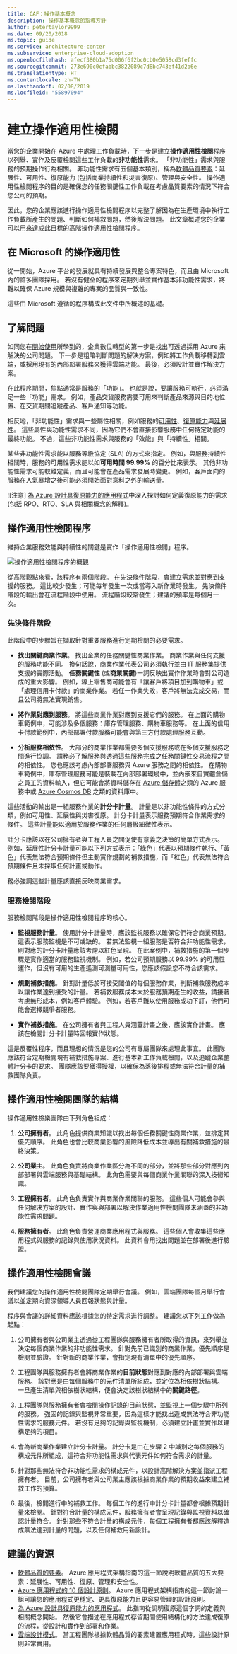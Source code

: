 ```yaml
---
title: CAF：操作基本概念
description: 操作基本概念的指導方針
author: petertaylor9999
ms.date: 09/20/2018
ms.topic: guide
ms.service: architecture-center
ms.subservice: enterprise-cloud-adoption
ms.openlocfilehash: afecf380b1a75d006f6f2bc0cb0e5058cd3feffc
ms.sourcegitcommit: 273e690c0cfabbc3822089c7d8bc743ef41d2b6e
ms.translationtype: HT
ms.contentlocale: zh-TW
ms.lasthandoff: 02/08/2019
ms.locfileid: "55897094"
---
```

# <a name="establishing-an-operational-fitness-review"></a>建立操作適用性檢閱

當您的企業開始在 Azure 中處理工作負載時，下一步是建立**操作適用性檢閱**程序以列舉、實作及反覆檢閱這些工作負載的**非功能性**需求。 「非功能性」需求與服務的預期操作行為相關。 非功能性需求有五個基本類別，稱為[軟體品質要素](../../guide/pillars.md)：延展性、可用性、復原能力 (包括商業持續性和災害復原)、管理與安全性。 操作適用性檢閱程序的目的是確保您的任務關鍵性工作負載在考慮品質要素的情況下符合您公司的預期。

因此，您的企業應該進行操作適用性檢閱程序以完整了解因為在生產環境中執行工作負載所產生的問題、判斷如何補救問題，然後解決問題。 此文章概述您的企業可以用來達成此目標的高階操作適用性檢閱程序。

## <a name="operational-fitness-at-microsoft"></a>在 Microsoft 的操作適用性

從一開始，Azure 平台的發展就具有持續發展與整合專案特色，而且由 Microsoft 內的許多團隊採用。 若沒有健全的程序來定期列舉並實作基本非功能性需求，將難以確保 Azure 規模與複雜的專案的品質與一致性。

這些由 Microsoft 遵循的程序構成此文件中所概述的基礎。

## <a name="understanding-the-problem"></a>了解問題

如同您在[開始使用](../../cloud-adoption/getting-started/overview.md)所學到的，企業數位轉型的第一步是找出可透過採用 Azure 來解決的公司問題。 下一步是粗略判斷問題的解決方案，例如將工作負載移轉到雲端，或採用現有的內部部署服務來獲得雲端功能。 最後，必須設計並實作解決方案。

在此程序期間，焦點通常是服務的「功能」。 也就是說，要讓服務可執行，必須滿足一些「功能」需求。 例如，產品交貨服務需要可用來判斷產品來源與目的地位置、在交貨期間追蹤產品、客戶通知等功能。

相反地，「非功能性」需求與一些屬性相關，例如服務的[可用性](../../checklist/availability.md)、[復原能力](../../resiliency/index.md)與[延展性](../../checklist/scalability.md)。 這些屬性與功能性需求不同，因為它們不會直接影響服務中任何特定功能的最終功能。 不過，這些非功能性需求與服務的「效能」與「持續性」相關。

某些非功能性需求能以服務等級協定 (SLA) 的方式來指定。 例如，與服務持續性相關時，服務的可用性需求能以如**可用時間 99.99%** 的百分比來表示。 其他非功能性需求可能較難定義，而且可能會在產品需求發展時變更。 例如，客戶面向的服務在人氣暴增之後可能必須開始面對意料之外的輸送量。

![注意] [為 Azure 設計具復原能力的應用程式](../../resiliency/index.md#define-your-availability-requirements)中深入探討如何定義復原能力的需求 
(包括 RPO、RTO、SLA 與相關概念的解釋)。

## <a name="operational-fitness-review-process"></a>操作適用性檢閱程序

維持企業服務效能與持續性的關鍵是實作「操作適用性檢閱」程序。

![操作適用性檢閱程序的概觀](_images/ofr-flow.png)

從高階觀點來看，該程序有兩個階段。 在先決條件階段，會建立需求並對應到支援的服務。 這比較少發生；可能每年發生一次或當導入新作業時發生。 先決條件階段的輸出會在流程階段中使用。 流程階段較常發生；建議的頻率是每個月一次。

### <a name="prerequisites-phase"></a>先決條件階段

此階段中的步驟旨在擷取針對重要服務進行定期檢閱的必要需求。

- **找出關鍵商業作業**。 找出企業的任務關鍵性商業作業。 商業作業與任何支援的服務功能不同。 換句話說，商業作業代表公司必須執行並由 IT 服務集提供支援的實際活動。 **任務關鍵性** (或**商業關鍵**)一詞反映出實作作業時會對公司造成的重大影響。 例如，線上零售商可能會有「讓客戶將項目加到購物車」或「處理信用卡付款」的商業作業。 若任一作業失敗，客戶將無法完成交易，而且公司將無法實現銷售。

- **將作業對應到服務**。 將這些商業作業對應到支援它們的服務。 在上面的購物車範例中，可能涉及多個服務：庫存管理服務、購物車服務等。 在上面的信用卡付款範例中，內部部署付款服務可能會與第三方付款處理服務互動。

- **分析服務相依性**。 大部分的商業作業都需要多個支援服務或在多個支援服務之間進行協調。 請務必了解服務與透過這些服務完成之任務關鍵性交易流程之間的相依性。 您也應該考慮內部部署服務與 Azure 服務之間的相依性。 在購物車範例中，庫存管理服務可能是裝載在內部部署環境中，並內嵌來自實體倉儲之員工的資料輸入，但它可能會將資料儲存在 [Azure 儲存體](/azure/storage/common/storage-introduction)之類的 Azure 服務中或 [Azure Cosmos DB](/azure/cosmos-db/introduction) 之類的資料庫中。

這些活動的輸出是一組服務作業的**計分卡計量**。 計量是以非功能性條件的方式分類，例如可用性、延展性與災害復原。 計分卡計量表示服務預期符合作業需求的條件。 這些計量能以適用於服務作業的任何層級細微性表示。

計分卡應該以在公司擁有者與工程人員之間促使有意義之決策的簡單方式表示。 例如，延展性計分卡計量可能以下列方式表示：「綠色」代表以預期條件執行、「黃色」代表無法符合預期條件但主動實作規劃的補救措施，而「紅色」代表無法符合預期條件且未採取任何計畫或動作。

務必強調這些計量應該直接反映商業需求。

### <a name="service-review-phase"></a>服務檢閱階段

服務檢閱階段是操作適用性檢閱程序的核心。

- **監視服務計量**。 使用計分卡計量時，應該監視服務以確保它們符合商業預期。 這表示服務監視是不可或缺的。 若無法監視一組服務是否符合非功能性需求，則對應的計分卡計量應該考慮以紅色呈現。 在此案例中，補救措施的第一個步驟是實作適當的服務監視機制。 例如，若公司預期服務以 99.99% 的可用性運作，但沒有可用的生產遙測可測量可用性，您應該假設您不符合該需求。

- **規劃補救措施**。 針對計量低於可接受閾值的每個服務作業，判斷補救服務成本以讓作業達到接受的計量。 若補救服務成本大於服務預期產生的收益，請接著考慮無形成本，例如客戶體驗。 例如，若客戶難以使用服務成功下訂，他們可能會選擇競爭者服務。

- **實作補救措施**。 在公司擁有者與工程人員涵蓋計畫之後，應該實作計畫。 應該在檢閱計分卡計量時回報實作狀態。

這是反覆性程序，而且理想的情況是您的公司有專屬團隊來處理此事宜。 此團隊應該符合定期檢閱現有補救措施專案、進行基本新工作負載檢閱，以及追蹤企業整體計分卡的要求。 團隊應該要獲得授權，以確保為落後排程或無法符合計量的補救團隊負責。

## <a name="structure-of-the-operational-fitness-review-team"></a>操作適用性檢閱團隊的結構

操作適用性檢樂團隊由下列角色組成：

1. **公司擁有者**。 此角色提供商業知識以找出每個任務關鍵性商業作業，並排定其優先順序。 此角色也會比較商業影響的風險降低成本並導出有關補救措施的最終決策。

2. **公司業主**。 此角色負責將商業作業區分為不同的部分，並將那些部分對應到內部部署與雲端服務與基礎結構。 此角色需要與每個商業作業關聯的深入技術知識。

3. **工程擁有者**。 此角色負責實作與商業作業關聯的服務。 這些個人可能會參與任何解決方案的設計、實作與與部署以解決作業適用性檢閱團隊未涵蓋的非功能性需求問題。

4. **服務擁有者**。 此角色負責營運商業應用程式與服務。 這些個人會收集這些應用程式與服務的記錄與使用狀況資料。 此資料會用找出問題並在部署後進行驗證。

## <a name="operational-fitness-review-meeting"></a>操作適用性檢閱會議

我們建議您的操作適用性檢閱團隊定期舉行會議。 例如，雲端團隊每個月舉行會議以並定期向資深領導人員回報狀態與計量。

程序與會議的詳細資料應該根據您的特定需求進行調整。 建議您以下列工作做為起點：

1. 公司擁有者與公司業主透過從工程團隊與服務擁有者所取得的資訊，來列舉並決定每個商業作業的非功能性需求。 針對先前已識別的商業作業，優先順序是檢閱並驗證。 針對新的商業作業，會指定現有清單中的優先順序。

2. 工程團隊與服務擁有者會將商業作業的**目前狀態**對應到對應的內部部署與雲端服務。 該對應是由每個服務中的元件清單所組成，並定位為相依樹狀結構。 一旦產生清單與相依樹狀結構，便會決定該樹狀結構中的**關鍵路徑**。

3. 工程團隊與服務擁有者會檢閱操作記錄的目前狀態，並監視上一個步驟中所列的服務。 強固的記錄與監視非常重要，因為這樣才能找出造成無法符合非功能性需求的服務元件。 若沒有足夠的記錄與監視機制，必須建立計畫並實作以建構足夠的項目。

4. 會為新商業作業建立計分卡計量。 計分卡是由在步驟 2 中識別之每個服務的構成元件所組成，這符合非功能性需求與代表元件如何符合需求的計量。

5. 針對那些無法符合非功能性需求的構成元件，以設計高階解決方案並指派工程擁有者。 目前，公司擁有者與公司業主應該根據商業作業的預期收益來建立補救工作的預算。

6. 最後，檢閱進行中的補救工作。 每個工作的進行中計分卡計量都會根據預期計量來檢閱。 針對符合計量的構成元件，服務擁有者會呈現記錄與監視資料以確認計量符合。 針對那些不符合計量的構成元件，每個工程擁有者都應該解釋造成無法達到計量的問題，以及任何補救用新設計。

## <a name="recommended-resources"></a>建議的資源

- [軟體品質的要素](../../guide/pillars.md)。
    Azure 應用程式架構指南的這一節說明軟體品質的五大要素：延展性、可用性、復原、管理和安全性。
- [Azure 應用程式的 10 個設計原則](../../guide/design-principles/index.md)。
    Azure 應用程式架構指南的這一節討論一組可讓您的應用程式更穩定、更具復原能力且更容易管理的設計原則。
- [為 Azure 設計具復原能力的應用程式](../../resiliency/index.md)。
    此指南從說明復原這個字詞的定義與相關概念開始。 然後它會描述在應用程式存留期間使用結構化的方法達成復原的流程，從設計和實作到部署和作業。
- [雲端設計模式](../../patterns/index.md)。
    當工程團隊根據軟體品質的要素建置應用程式時，這些設計原則非常實用。

